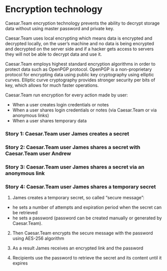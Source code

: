 # Encryption technology

Caesar.Team encryption technology prevents the ability to decrypt storage data without using master password and private key.

Caesar.Team uses local encrypting which means data is encrypted and decrypted locally, on the user’s machine and no data is being encrypted and decrypted on the server side and if a hacker gets access to servers they will not be able to decrypt data and use it.

Caesar.Team employs highest standard encryption algorithms in order to protect data such as OpenPGP protocol. OpenPGP is a non-proprietary protocol for encrypting data using public key cryptography using elliptic curves.  Elliptic curve cryptography provides stronger security per bits of key, which allows for much faster operations.

Caesar.Team run encryption for every action made by user:

* When a user creates login credentials or notes
* When a user shares login credentials or notes \(via Caesar.Team or via anonymous links\)
* When a user shares temporary data

### **Story 1: Caesar.Team user James creates a secret**

### **Story 2: Caesar.Team user James shares a secret with Caesar.Team user Andrew**

### **Story 3: Caesar.Team user James shares a secret via an anonymous link**

### **Story 4: Caesar.Team user James shares a temporary secret**

1. James creates a temporary secret, so called “secure message”:

* he sets a number of attempts and expiration period when the secret can be retrieved
* he sets a password \(password can be created manually or generated by Caesar.Team\).

2. Then Caesar.Team encrypts the secure message with the password using AES-256 algorithm

3. As a result James receives an encrypted link and the password

4. Recipients use the password to retrieve the secret and its content until it expires

